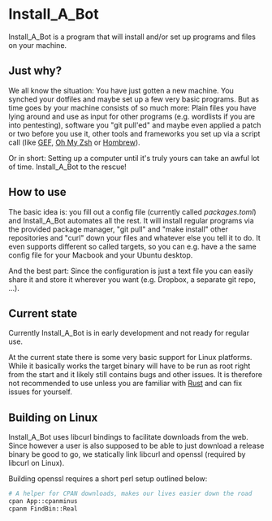 # Install_A_Bot

Install_A_Bot is a program that will install and/or set up programs and files on your machine.

## Just why?

We all know the situation:
You have just gotten a new machine.
You synched your dotfiles and maybe set up a few very basic programs.
But as time goes by your machine consists of so much more:
Plain files you have lying around and use as input for other programs (e.g. wordlists if you are into pentesting), software you "git pull'ed" and maybe even applied a patch or two before you use it,
other tools and frameworks you set up via a script call (like [GEF](https://github.com/hugsy/gef), [Oh My Zsh](https://ohmyz.sh) or [Hombrew](https://brew.sh)).

Or in short: Setting up a computer until it's truly yours can take an awful lot of time. Install_A_Bot to the rescue!

## How to use

The basic idea is: you fill out a config file (currently called _packages.toml_) and Install_A_Bot automates all the rest.
It will install regular programs via the provided package manager, "git pull" and "make install" other repositories and "curl" down your files and whatever else you tell it to do.
It even supports different so called targets, so you can e.g. have a the same config file for your Macbook and your Ubuntu desktop.

And the best part:
Since the configuration is just a text file you can easily share it and store it wherever you want (e.g. Dropbox, a separate git repo, ...).

## Current state

Currently Install_A_Bot is in early development and not ready for regular use.

At the current state there is some very basic support for Linux platforms.
While it basically works the target binary will have to be run as root right from the start and it likely still contains bugs and other issues.
It is therefore not recommended to use unless you are familiar with [Rust](https://www.rust-lang.org/) and can fix issues for yourself.

## Building on Linux

Install\_A\_Bot uses libcurl bindings to facilitate downloads from the web.
Since however a user is also supposed to be able to just download a release binary be good to go,
we statically link libcurl and openssl (required by libcurl on Linux).

Building openssl requires a short perl setup outlined below:

```bash
# A helper for CPAN downloads, makes our lives easier down the road
cpan App::cpanminus
cpanm FindBin::Real
```